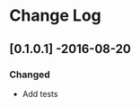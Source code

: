 # Change Log

## [0.1.0.1] -2016-08-20
### Changed 
- Add tests
<!--
All notable changes to this project will be documented in this file. This change log follows the conventions of [keepachangelog.com](http://keepachangelog.com/).

## [Unreleased]
### Changed
- Add a new arity to `make-widget-async` to provide a different widget shape.

## [0.1.1] - 2016-08-14
### Changed
- Documentation on how to make the widgets.

### Removed
- `make-widget-sync` - we're all async, all the time.

### Fixed
- Fixed widget maker to keep working when daylight savings switches over.

## 0.1.0 - 2016-08-14
### Added
- Files from the new template.
- Widget maker public API - `make-widget-sync`.

[Unreleased]: https://github.com/your-name/fluent-logger-clojure/compare/0.1.1...HEAD
[0.1.1]: https://github.com/your-name/fluent-logger-clojure/compare/0.1.0...0.1.1
-->

